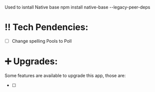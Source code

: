 
Used to isntall Native base
npm install native-base --legacy-peer-deps

# :bangbang: Tech Pendencies:

- [ ] Change spelling Pools to Poll

# :heavy_plus_sign: Upgrades:

Some features are available to upgrade this app, those are:

- [ ] 